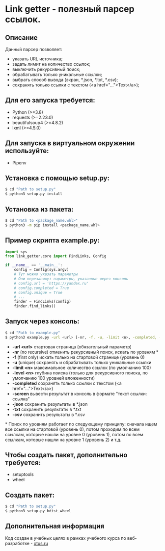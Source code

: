 # Link getter - полезный парсер ссылок. 

## Описание

Данный парсер позволяет:
* указать URL источника;
* задать лимит на количество ссылок;
* выключить рекурсивный поиск;
* обрабатывать только уникальные ссылки;
* выбрать способ вывода (экран, *.json, *.txt, *.csv);
* сохранять только ссылки с текстом (\<a href="..."\>Text\</a\>);

## Для его запуска требуется:
* Python (>=3.8)
* requests (>=2.23.0)
* beautifulsoup4 (>=4.8.2)
* lxml (>=4.5.0)

## Для запуска в виртуальном окружении используйте:
* Pipenv

## Установка с помощью setup.py:
```bash
$ cd "Path to setup.py"
$ python3 setup.py install
```

## Установка из пакета:
```bash
$ cd "Path to <package_name.whl>"
$ python3 -m pip install <package_name.whl>
```

## Пример скрипта example.py:
```python
import sys
from link_getter.core import FindLinks, Config

if __name__ == '__main__':
    config = Config(sys.argv)
    # Тут можно указать параметры
    # Они перезапишут параметры, указанные через консоль
    # config.url = 'https://yandex.ru'
    # config.completed = True
    # config.unique = True
    # ...
    finder = FindLinks(config)
    finder.find_links()
```

## Запуск через консоль:
```bash
$ cd "Path to example.py"
$ python3 example.py -url <url> [-nr, -f, -u, -limit <n>, -completed, -level <n>, -screen, -json, -txt, -csv]
```

- **-url \<url\>** стартовая страница (обязательный параметр)  
- **-nr** (no recursive) отменить рекурсивный поиск, искать по уровням \*  
- **-f** (first only) искать только на стартовой странице (уровень 0)  
- **-u** (unique) сохранять и обрабатывать только уникальные ссылки  
- **-limit \<n\>** максимальное количество ссылок (по умолчанию 100)  
- **-level \<n\>** глубина поиска (только для рекурсивного поиска, по умолчанию 100 уровней вложенности)  
- **-completed** сохранять только ссылки с текстом (\<a href="..."\>Text\</a\>)  
- **-screen** вывести результат в консоль в формате "текст ссылки: ссылка"  
- **-json** сохранить результаты в *.json  
- **-txt** сохранить результаты в *.txt  
- **-csv** сохранить результаты в *.csv

\* Поиск по уровням работает по следующему принципу: сначала ищем все ссылки на стартовой (уровень 0), потом проходим по всем ссылкам, которые нашли на уровне 0 (уровень 1), потом по всем ссылкам, которые нашли на уровне 1 (уровень 2) и т.д.

## Чтобы создать пакет, дополнительно требуется:
* setuptools
* wheel

## Создать пакет:
```bash
$ cd "Path to setup.py"
$ python3 setup.py bdist_wheel
```

## Дополнительная информация

Код создан в учебных целях в рамках учебного курса по веб-разработке - [otus.ru](https://otus.ru)
